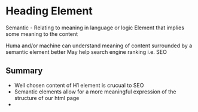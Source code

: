 # Heading Element

Semantic - Relating to meaning in language or logic
Element that implies some meaning to the content

Huma and/or machine can understand meaning of content 
surrounded by a semantic element better
May help search engine ranking i.e. SEO

## Summary
- Well chosen content of H1 element is crucual to SEO
- Semantic elements allow for a more meaningful expression
of the structure of our html page
- 
